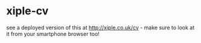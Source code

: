 xiple-cv
========
see a deployed version of this at http://xiple.co.uk/cv - make sure to look at it from your smartphone browser too!
